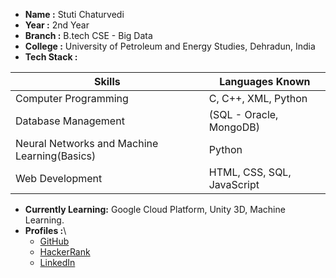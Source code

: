 - **Name :** Stuti Chaturvedi 
- **Year :** 2nd Year 
- **Branch :** B.tech CSE - Big Data
- **College :** University of Petroleum and Energy Studies, Dehradun, India 
- **Tech Stack :**

Skills | Languages Known
--- | ---
Computer Programming | C, C++, XML, Python
Database Management | (SQL - Oracle, MongoDB)
Neural Networks and Machine Learning(Basics) | Python
Web Development | HTML, CSS, SQL, JavaScript

- **Currently Learning:** Google Cloud Platform, Unity 3D, Machine Learning.
- **Profiles :**\
    - [GitHub](http://www.github.com/CryptoGerm)
    - [HackerRank](http://www.hackerrank.com/CryptoGerm)
    - [LinkedIn](http://www.linkedin.com/in/stuti-chaturvedi-b88a5318b/)
